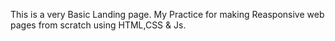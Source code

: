 This is a very Basic Landing page. My Practice for making Reasponsive web pages from scratch using HTML,CSS & Js.
